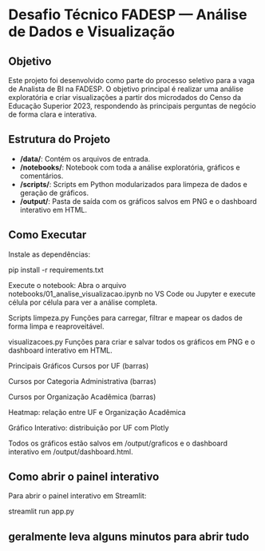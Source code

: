 # Desafio Técnico FADESP — Análise de Dados e Visualização

## Objetivo

Este projeto foi desenvolvido como parte do processo seletivo para a vaga de Analista de BI na FADESP. O objetivo principal é realizar uma análise exploratória e criar visualizações a partir dos microdados do Censo da Educação Superior 2023, respondendo às principais perguntas de negócio de forma clara e interativa.

## Estrutura do Projeto

- **/data/**: Contém os arquivos de entrada.
- **/notebooks/**: Notebook com toda a análise exploratória, gráficos e comentários.
- **/scripts/**: Scripts em Python modularizados para limpeza de dados e geração de gráficos.
- **/output/**: Pasta de saída com os gráficos salvos em PNG e o dashboard interativo em HTML.

## Como Executar

Instale as dependências:

pip install -r requirements.txt

Execute o notebook:
Abra o arquivo notebooks/01_analise_visualizacao.ipynb no VS Code ou Jupyter e execute célula por célula para ver a análise completa.

Scripts
limpeza.py
Funções para carregar, filtrar e mapear os dados de forma limpa e reaproveitável.

visualizacoes.py
Funções para criar e salvar todos os gráficos em PNG e o dashboard interativo em HTML.

Principais Gráficos
Cursos por UF (barras)

Cursos por Categoria Administrativa (barras)

Cursos por Organização Acadêmica (barras)

Heatmap: relação entre UF e Organização Acadêmica

Gráfico Interativo: distribuição por UF com Plotly

Todos os gráficos estão salvos em /output/graficos e o dashboard interativo em /output/dashboard.html.

## Como abrir o painel interativo

Para abrir o painel interativo em Streamlit:

streamlit run app.py

## geralmente leva alguns minutos para abrir tudo

